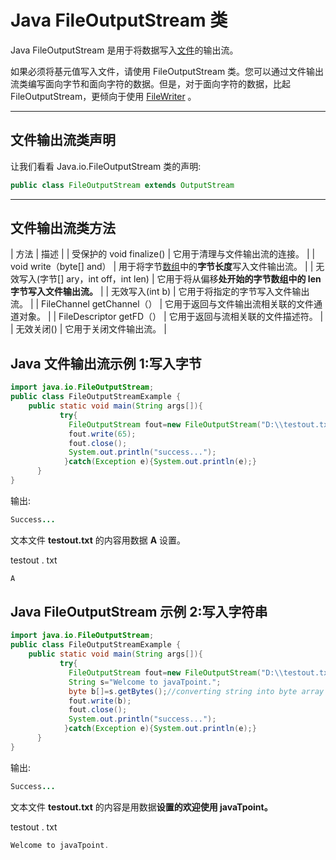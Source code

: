# Java FileOutputStream 类



Java FileOutputStream 是用于将数据写入[文件](java-file-class)的输出流。

如果必须将基元值写入文件，请使用 FileOutputStream 类。您可以通过文件输出流类编写面向字节和面向字符的数据。但是，对于面向字符的数据，比起 FileOutputStream，更倾向于使用 [FileWriter](java-filterwriter-class) 。

* * *

## 文件输出流类声明

让我们看看 Java.io.FileOutputStream 类的声明:

```java
public class FileOutputStream extends OutputStream

```

* * *

## 文件输出流类方法

| 方法 | 描述 |
| 受保护的 void finalize() | 它用于清理与文件输出流的连接。 |
| void write（byte[] and） | 用于将字节[数组](array-in-java)中的**字节长度**写入文件输出流。 |
| 无效写入(字节[] ary，int off，int len) | 它用于将从偏移**处开始的字节数组中的 **len** 字节写入文件输出流。** |
| 无效写入(int b) | 它用于将指定的字节写入文件输出流。 |
| FileChannel getChannel（） | 它用于返回与文件输出流相关联的文件通道对象。 |
| FileDescriptor getFD（） | 它用于返回与流相关联的文件描述符。 |
| 无效关闭() | 它用于关闭文件输出流。 |

## Java 文件输出流示例 1:写入字节

```java
import java.io.FileOutputStream;
public class FileOutputStreamExample {
	public static void main(String args[]){  
		   try{  
		     FileOutputStream fout=new FileOutputStream("D:\\testout.txt");  
		     fout.write(65);  
		     fout.close();  
		     System.out.println("success...");  
		    }catch(Exception e){System.out.println(e);}  
	  }  
}

```

输出:

```java
Success...

```

文本文件 **testout.txt** 的内容用数据 **A** 设置。

testout . txt

```java
A

```

## Java FileOutputStream 示例 2:写入字符串

```java
import java.io.FileOutputStream;
public class FileOutputStreamExample {
	public static void main(String args[]){  
		   try{  
		     FileOutputStream fout=new FileOutputStream("D:\\testout.txt");  
		     String s="Welcome to javaTpoint.";  
		     byte b[]=s.getBytes();//converting string into byte array  
		     fout.write(b);  
		     fout.close();  
		     System.out.println("success...");  
		    }catch(Exception e){System.out.println(e);}  
	  }  
}

```

输出:

```java
Success...

```

文本文件 **testout.txt** 的内容是用数据**设置的欢迎使用 javaTpoint。**

testout . txt

```java
Welcome to javaTpoint.

```